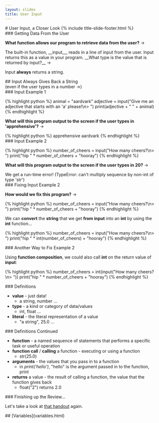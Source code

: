 ```yaml
---
layout: slides
title: User Input 
---
```


<section markdown="block" class="title-slide">
#  User Input, a Closer Look
{% include title-slide-footer.html %}
</section>

<section markdown="block">
###  Getting Data From the User

__What function allows our program to retrieve data from the user?__ &rarr;

<div class="incremental" markdown="block">
The built-in function, __input__, reads in a line of input from the user.  Input returns this as a value in your program.  __What type is the value that is returned by input?__ &rarr;

Input __always__ returns a string.
</div>
</section>

<section markdown="block">
##  Input Always Gives Back a String

<aside>(even if the user types in a number &rarr;)</aside>

</section>

<section markdown="block">
###   Input Example 1

{% highlight python %}
animal = "aardvark"
adjective = input("Give me an adjective that starts with an 'a' please!\n> ")
print(adjective + " " + animal)
{% endhighlight %}

__What will this program output to the screen if the user types in 'apprehensive'?__ &rarr;

<div class="incremental" markdown="block">
{% highlight python %}
apprehensive aardvark
{% endhighlight %}
</div>
</section>

<section markdown="block">
###   Input Example 2

{% highlight python %}
number_of_cheers = input("How many cheers?\n> ")
print("hip " * number_of_cheers + "hooray")
{% endhighlight %}

__What will this program output to the screen if the user types in 20?__ &rarr;

<div class="incremental" markdown="block">
We get a run-time error! (TypeError: can't multiply sequence by non-int of type 'str')
</div>
</section>

<section markdown="block">
###   Fixing Input Example 2

__How would we fix this program?__ &rarr;

{% highlight python %}
number_of_cheers = input("How many cheers?\n> ")
print("hip " * number_of_cheers + "hooray")
{% endhighlight %}

<div class="incremental" markdown="block">

We can __convert__ the __string__ that we get __from input__ into an __int__ by using the __int__ function...

{% highlight python %}
number_of_cheers = input("How many cheers?\n> ")
print("hip " * int(number_of_cheers) + "hooray")
{% endhighlight %}
</div>

</section>

<section markdown="block">
###   Another Way to Fix Example 2

Using __function composition__, we could also call __int__ on the return value of __input__:

{% highlight python %}
number_of_cheers = int(input("How many cheers?\n> "))
print("hip " * number_of_cheers + "hooray")
{% endhighlight %}

</section>


<section markdown="block">
###  Definitions

* __value__ - just data!  
	* a string, number ...
* __type__ - a kind or category of data/values
	* int, float ...
* __literal__ - the literal representation of a value
	* "a string", 25.0 ...
</section>

<section markdown="block">
###  Definitions Continued

* __function__ - a named sequence of statements that performs a specific task or useful operation
* __function call__ / __calling__ a function - executing or using a function
	* str(25.0)
* __arguments__ - the values that you pass in to a function
	* in _print('hello')_, "hello" is the argument passed in to the function, print 
* __returns__ a value - the result of calling a function, the value that the function gives back
	* float("2") returns 2.0
</section>

<section markdown="block">
###  Finishing up the Review...

Let's take a look at [that handout](../../resources/handouts/class03/types-variables-operators-comments.pdf) again.
</section>

<section markdown="block">
##  [Variables](variables.html)
</section>
